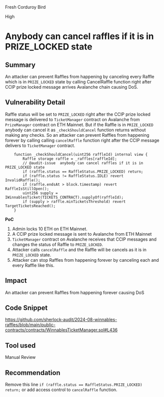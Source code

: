 Fresh Corduroy Bird

High

# Anybody can cancel raffles if it is in PRIZE_LOCKED state

## Summary
An attacker can prevent Raffles from happening by canceling every Raffle which is in `PRIZE_LOCKED` state by calling CancelRaffle function right after CCIP prize locked message arrives Avalanche chain causing DoS.

## Vulnerability Detail

Raffle status will be set to `PRIZE_LOCKED` right after the CCIP prize locked message is delivered to `TicketManager` contract on Avalanche from `PrizeManager` contract on ETH Mainnet.  But if the Raffle is in `PRIZE_LOCKED` anybody can cancel it as `_checkShouldCancel` function returns without making any checks. So an attacker can prevent Raffles from happening forever by calling calling `cancelRaffle` function right after the CCIP message delivers to `TicketManager` contract.

```solidity
    function _checkShouldCancel(uint256 raffleId) internal view {
        Raffle storage raffle = _raffles[raffleId];
        // @audit-issue  anybody can cancel raffles if it is in PRIZE_LOCKED state
        if (raffle.status == RaffleStatus.PRIZE_LOCKED) return;
        if (raffle.status != RaffleStatus.IDLE) revert InvalidRaffle();
        if (raffle.endsAt > block.timestamp) revert RaffleIsStillOpen();
        uint256 supply = IWinnablesTicket(TICKETS_CONTRACT).supplyOf(raffleId);
        if (supply > raffle.minTicketsThreshold) revert TargetTicketsReached();
    }
```

**PoC**

1. Admin locks 10 ETH on ETH Mainnet.
2. A CCIP prize locked message is sent to Avalanche from ETH Mainnet
3. `TicketManager` contract on Avalanche receives that CCIP messages and changes the status of Raffle to `PRIZE_LOCKED`.
4. Attacker calls `cancelRaffle` and the Raffle will be cancels as it is in `PRIZE_LOCKED` state.
5. Attacker can stop Raffles from happening forever by canceling each and every Raffle like this.

## Impact
An attacker can prevent Raffles from happening forever causing DoS

## Code Snippet

https://github.com/sherlock-audit/2024-08-winnables-raffles/blob/main/public-contracts/contracts/WinnablesTicketManager.sol#L436

## Tool used

Manual Review

## Recommendation
Remove this line `if (raffle.status == RaffleStatus.PRIZE_LOCKED) return;` or add access control to `cancelRaffle` function.
